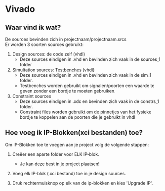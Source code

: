 # Vivado
## Waar vind ik wat?
De sources bevinden zich in projectnaam/projectnaam.srcs  
Er worden 3 soorten sources gebruikt:
1. Design sources: de code zelf (vhdl)
	* Deze sources eindigen in .vhd en bevinden zich vaak in de sources_1 folder
2. Simultation sources: Testbenches (vhdl)
	* Deze sources eindigen in .vhd en bevinden zich vaak in de sim_1 folder.
	* Testbenches worden gebruikt om signalen/poorten een waarde te geven zonder een bordje te moeten gebruiken.
3. Constraint sources
	* Deze sources eindigen in .xdc en bevinden zich vaak in de constrs_1 folder.
	* Constraint files worden gebruikt om de pinnetjes van het fysieke bordje te koppelen aan de poorten die je gebruikt in vhdl

## Hoe voeg ik IP-Blokken(xci bestanden) toe?
Om IP-Blokken toe te voegen aan je project volg de volgende stappen:
1. Creëer een aparte folder voor ELK IP-blok.
	* Je kan deze best in je project plaatsen!

2. Voeg elk IP-blok (.xci bestand) toe in je design sources.

3. Druk rechtermuisknop op elk van de ip-blokken en kies 'Upgrade IP'.
